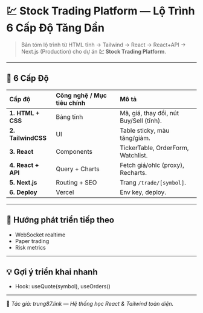 # 💹 Stock Trading Platform — Lộ Trình 6 Cấp Độ Tăng Dần

> Bản tóm lộ trình từ HTML tĩnh → Tailwind → React → React+API → Next.js (Production) cho dự án **💹 Stock Trading Platform**.

---

## 🧩 6 Cấp Độ

| Cấp độ | Công nghệ / Mục tiêu chính | Mô tả |
| :-- | :-- | :-- |
| **1. HTML + CSS** | Bảng tĩnh | Mã, giá, thay đổi, nút Buy/Sell (tĩnh). |
| **2. TailwindCSS** | UI | Table sticky, màu tăng/giảm. |
| **3. React** | Components | TickerTable, OrderForm, Watchlist. |
| **4. React + API** | Query + Charts | Fetch giá/ohlc (proxy), Recharts. |
| **5. Next.js** | Routing + SEO | Trang `/trade/[symbol]`. |
| **6. Deploy** | Vercel | Env key, deploy. |

---

## 🚀 Hướng phát triển tiếp theo

- WebSocket realtime
- Paper trading
- Risk metrics

---

## 💡 Gợi ý triển khai nhanh

- Hook: useQuote(symbol), useOrders()

---

📌 _Tác giả: trung87.link — Hệ thống học React & Tailwind toàn diện._
